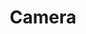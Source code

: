 ---
pid: ch133
title: Camera
location_transcription: City Hall
coordinates: "[-75.16292431507, 39.952319504917]"
zipcode: '19116'
gen_neighborhood: Northeast Philadelphia
neighborhood: Somerton,Bustleton
outside_phl: 
age: '21'
age_range: 20-29
instagram: 
image_file_name: ch_133.jpg
proposal_transcription: |-
  it should be an old timey camera where children could touch and learn about it.
  or you can get a series of cameras from different era!
topic: History,Technology
topic_summary: 0, 0, 0
type: Interactive,Concrete
keywords_other: 
credit: Matt Jacob
image_labels: 
twitter: 
facebook: 
permalink: "/monuments/ch133/"
layout: item-page
---